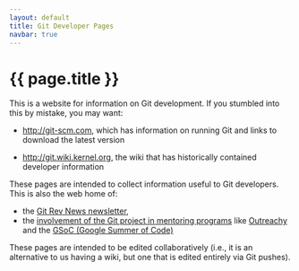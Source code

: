 ```yaml
---
layout: default
title: Git Developer Pages
navbar: true
---
```


# {{ page.title }}

This is a website for information on Git development. If you
stumbled into this by mistake, you may want:

  - <http://git-scm.com>, which has information on running
    Git and links to download the latest version

  - <http://git.wiki.kernel.org>, the wiki that has historically
    contained developer information

These pages are intended to collect information useful to Git
developers. This is also the web home of:

  - the [Git Rev News newsletter](/rev_news/),
  - the [involvement of the Git project in mentoring programs](/General-Application-Information/)
    like [Outreachy](https://www.outreachy.org/) and the
    [GSoC (Google Summer of Code)](https://summerofcode.withgoogle.com/)

These pages are intended to be edited collaboratively (i.e., it is an
alternative to us having a wiki, but one that is edited entirely via Git
pushes).
